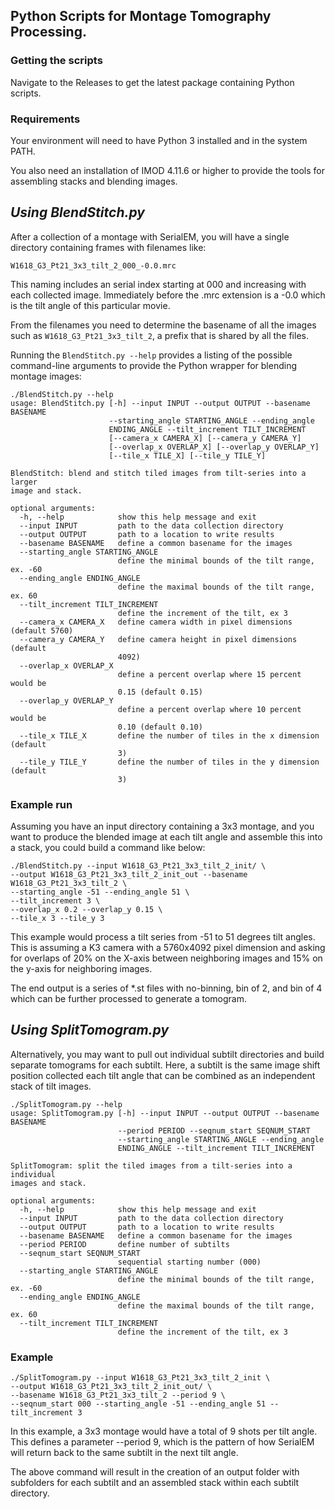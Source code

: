 ## Python Scripts for Montage Tomography Processing.

### Getting the scripts

Navigate to the Releases to get the latest package containing Python scripts. 

### Requirements
Your environment will need to have Python 3 installed and in the system PATH.

You also need an installation of IMOD 4.11.6 or higher to provide the tools for assembling stacks and blending images.

## *Using BlendStitch.py*
After a collection of a montage with SerialEM, you will have a single directory containing frames with filenames like:

`W1618_G3_Pt21_3x3_tilt_2_000_-0.0.mrc`

This naming includes an serial index starting at 000 and increasing with each collected image. Immediately before the .mrc extension is a -0.0 which is the tilt angle of this particular movie.

From the filenames you need to determine the basename of all the images such as `W1618_G3_Pt21_3x3_tilt_2`, a prefix that is shared by all the files.

Running the `BlendStitch.py --help` provides a listing of the possible command-line arguments to provide the Python wrapper for blending montage images:

```
./BlendStitch.py --help
usage: BlendStitch.py [-h] --input INPUT --output OUTPUT --basename BASENAME
                      --starting_angle STARTING_ANGLE --ending_angle
                      ENDING_ANGLE --tilt_increment TILT_INCREMENT
                      [--camera_x CAMERA_X] [--camera_y CAMERA_Y]
                      [--overlap_x OVERLAP_X] [--overlap_y OVERLAP_Y]
                      [--tile_x TILE_X] [--tile_y TILE_Y]

BlendStitch: blend and stitch tiled images from tilt-series into a larger
image and stack.

optional arguments:
  -h, --help            show this help message and exit
  --input INPUT         path to the data collection directory
  --output OUTPUT       path to a location to write results
  --basename BASENAME   define a common basename for the images
  --starting_angle STARTING_ANGLE
                        define the minimal bounds of the tilt range, ex. -60
  --ending_angle ENDING_ANGLE
                        define the maximal bounds of the tilt range, ex. 60
  --tilt_increment TILT_INCREMENT
                        define the increment of the tilt, ex 3
  --camera_x CAMERA_X   define camera width in pixel dimensions (default 5760)
  --camera_y CAMERA_Y   define camera height in pixel dimensions (default
                        4092)
  --overlap_x OVERLAP_X
                        define a percent overlap where 15 percent would be
                        0.15 (default 0.15)
  --overlap_y OVERLAP_Y
                        define a percent overlap where 10 percent would be
                        0.10 (default 0.10)
  --tile_x TILE_X       define the number of tiles in the x dimension (default
                        3)
  --tile_y TILE_Y       define the number of tiles in the y dimension (default
                        3)
```

### Example run

Assuming you have an input directory containing a 3x3 montage, and you want to produce the blended image at each tilt angle and assemble this into a stack, you could build a command like below:

```
./BlendStitch.py --input W1618_G3_Pt21_3x3_tilt_2_init/ \ 
--output W1618_G3_Pt21_3x3_tilt_2_init_out --basename W1618_G3_Pt21_3x3_tilt_2 \
--starting_angle -51 --ending_angle 51 \
--tilt_increment 3 \
--overlap_x 0.2 --overlap_y 0.15 \
--tile_x 3 --tile_y 3
```

This example would process a tilt series from -51 to 51 degrees tilt angles. This is assuming a K3 camera with a 5760x4092 pixel dimension and asking for overlaps of 20% on the X-axis between neighboring images and 15% on the y-axis for neighboring images.

The end output is a series of *.st files with no-binning, bin of 2, and bin of 4 which can be further processed to generate a tomogram.

## *Using SplitTomogram.py*

Alternatively, you may want to pull out individual subtilt directories and build separate tomograms for each subtilt. Here, a subtilt is the same image shift position collected each tilt angle that can be combined as an independent stack of tilt images.

```
./SplitTomogram.py --help
usage: SplitTomogram.py [-h] --input INPUT --output OUTPUT --basename BASENAME
                        --period PERIOD --seqnum_start SEQNUM_START
                        --starting_angle STARTING_ANGLE --ending_angle
                        ENDING_ANGLE --tilt_increment TILT_INCREMENT

SplitTomogram: split the tiled images from a tilt-series into a individual
images and stack.

optional arguments:
  -h, --help            show this help message and exit
  --input INPUT         path to the data collection directory
  --output OUTPUT       path to a location to write results
  --basename BASENAME   define a common basename for the images
  --period PERIOD       define number of subtilts
  --seqnum_start SEQNUM_START
                        sequential starting number (000)
  --starting_angle STARTING_ANGLE
                        define the minimal bounds of the tilt range, ex. -60
  --ending_angle ENDING_ANGLE
                        define the maximal bounds of the tilt range, ex. 60
  --tilt_increment TILT_INCREMENT
                        define the increment of the tilt, ex 3
```

### Example

```
./SplitTomogram.py --input W1618_G3_Pt21_3x3_tilt_2_init \
--output W1618_G3_Pt21_3x3_tilt_2_init_out/ \
--basename W1618_G3_Pt21_3x3_tilt_2 --period 9 \
--seqnum_start 000 --starting_angle -51 --ending_angle 51 --tilt_increment 3
```

In this example, a 3x3 montage would have a total of 9 shots per tilt angle. This defines a parameter --period 9, which is the pattern of how SerialEM will return back to the same subtilt in the next tilt angle.

The above command will result in the creation of an output folder with subfolders for each subtilt and an assembled stack within each subtilt directory.
